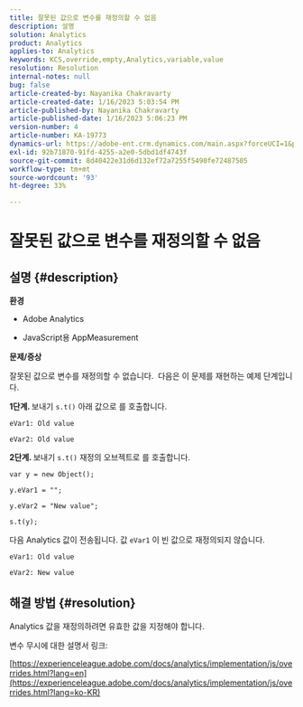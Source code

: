 ```yaml
---
title: 잘못된 값으로 변수를 재정의할 수 없음
description: 설명
solution: Analytics
product: Analytics
applies-to: Analytics
keywords: KCS,override,empty,Analytics,variable,value
resolution: Resolution
internal-notes: null
bug: false
article-created-by: Nayanika Chakravarty
article-created-date: 1/16/2023 5:03:54 PM
article-published-by: Nayanika Chakravarty
article-published-date: 1/16/2023 5:06:23 PM
version-number: 4
article-number: KA-19773
dynamics-url: https://adobe-ent.crm.dynamics.com/main.aspx?forceUCI=1&pagetype=entityrecord&etn=knowledgearticle&id=7cac99bc-bf95-ed11-aad1-6045bd006149
exl-id: 92b71870-91fd-4255-a2e0-5dbd1df4743f
source-git-commit: 8d40422e31d6d132ef72a7255f5490fe72487505
workflow-type: tm+mt
source-wordcount: '93'
ht-degree: 33%

---
```


# 잘못된 값으로 변수를 재정의할 수 없음

## 설명 {#description}


<b>환경</b>

- Adobe Analytics

- JavaScript용 AppMeasurement

<b>문제/증상</b>

잘못된 값으로 변수를 재정의할 수 없습니다.  다음은 이 문제를 재현하는 예제 단계입니다.

<b>1단계. </b>보내기 `s.t()` 아래 값으로 를 호출합니다.


```
eVar1: Old value

eVar2: Old value
```


<b>2단계. </b>보내기 `s.t()` 재정의 오브젝트로 를 호출합니다.


```
var y = new Object();

y.eVar1 = "";

y.eVar2 = "New value";

s.t(y);
```


다음 Analytics 값이 전송됩니다. 값 `eVar1` 이 빈 값으로 재정의되지 않습니다.


```
eVar1: Old value

eVar2: New value
```



## 해결 방법 {#resolution}


Analytics 값을 재정의하려면 유효한 값을 지정해야 합니다.

변수 무시에 대한 설명서 링크:

[https://experienceleague.adobe.com/docs/analytics/implementation/js/overrides.html?lang=en](https://experienceleague.adobe.com/docs/analytics/implementation/js/overrides.html?lang=ko-KR)
